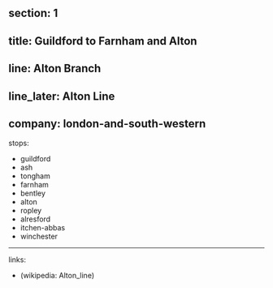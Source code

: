 ﻿section: 1
----
title: Guildford to Farnham and Alton
----
line: Alton Branch
----
line_later: Alton Line
----
company: london-and-south-western
----
stops:
- guildford
- ash
- tongham
- farnham
- bentley
- alton
- ropley
- alresford
- itchen-abbas
- winchester
----
links:
- (wikipedia: Alton_line)
